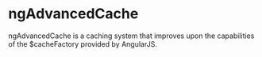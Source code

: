 ngAdvancedCache
===============

ngAdvancedCache is a caching system that improves upon the capabilities of the $cacheFactory provided by AngularJS.
